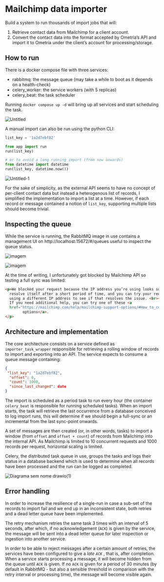 # Mailchimp data importer

Build a system to run thousands of import jobs that will:

1. Retrieve contact data from Mailchimp for a client account.
2. Convert the contact data into the format accepted by Ometria’s API and import it to Ometria under the client’s account for processing/storage.

## How to run

There is a docker compose file with three services:

- rabbitmq: the message queue (may take a while to boot as it depends on a health-check)
- celery_worker: the service workers (with 5 replicas)
- celery_beat: the task scheduler

Running `docker compose up -d` will bring up all services and start scheduling the task.

![Untitled](https://user-images.githubusercontent.com/12183954/224170447-894f94f9-6b83-403a-874b-eb7b9a7e39f0.png)

A manual import can also be run using the python CLI:

```python
list_key = '1a2d7ebf82'

from app import run
run(list_key)

# or to avoid a long running import (from now onwards)
from datetime import datetime
run(list_key, datetime.now())
```

![Untitled-1](https://user-images.githubusercontent.com/12183954/224170484-3abedba8-c3e9-47e4-8865-a397fb4b4e0b.png)

For the sake of simplicity, as the external API seems to have no concept of per-client contact data but instead a heterogenous list of records, I simplified the implementation to import a list at a time. However, if each record or message contained a notion of `list_key`, supporting multiple lists should become trivial.

## Inspecting the queue

While the service is running, the RabbitMQ image in use contains a management UI on http://localhost:15672/#/queues useful to inspect the queue status.

![imagem](https://user-images.githubusercontent.com/12183954/224170797-15b13dd9-67b1-47d9-8113-1ca7c079cc91.png)

![imagem](https://user-images.githubusercontent.com/12183954/224170857-cfe1e5ee-baf5-4d69-af00-fccd7ddf3083.png)

At the time of writing, I unfortunately got blocked by Mailchimp API so testing a full sync was limited:

```html
<p>We blocked your request because the IP address you’re using looks suspicious. This issue will usually 
  resolve itself after a short period of time, and you can try your request again. You can also try
  using a different IP address to see if that resolves the issue. <br><br>
  If you need additional help, you can try one of these <a
  href="https://mailchimp.com/help/mailchimp-support-options/#How_to_contact_technical_support">support
		options</a>.
</p>
```

## Architecture and implementation

The core architecture consists on a service defined as `importer_task_wrapper` responsible for retrieving a rolling window of records to import and exporting into an API. The service expects to consume a queue message containing:

```json
{
 "list_key": "1a2d7ebf82",
  "offset": 0,
  "count": 1000,
  "since_last_changed": date
}
```

The import is scheduled as a period task to run every hour (the container `celery_beat` is responsible for running scheduled tasks). When an import starts, the task will retrieve the last occurrence from a database conceived to log import runs, this will determine if we should begin a full-sync or an incremental from the last sync-point onwards.

A set of messages are then created (or, in other words, tasks) to import a window (from `offset` and `offset + count`) of records from Mailchimp into the internal API. As Mailchimp is limited to 10 concurrent requests and 1000 records per request, horizontal scaling is limited.

Celery, the distributed task queue in use, groups the tasks and logs their status in a database backend which is used to determine when all records have been processed and the run can be logged as completed.

![Diagrama sem nome drawio(1)](https://user-images.githubusercontent.com/12183954/224170294-36e894bd-7cdf-4e0f-82e4-9f97e1752209.png)

## Error handling

In order to increase the resilience of a single-run in case a sub-set of the records to import fail and we end up in an inconsistent state, both retries and a dead letter queue have been implemented.

The retry mechanism retries the same task 3 times with an interval of 5 seconds, after which, if no acknowledgement (`ACK`) is given by the service, the message will be sent into a dead letter queue for later inspection or ingestion into another service.

In order to be able to reject messages after a certain amount of retries, the services have been configured to give a *late `ACK`* , that is, after completion. When a service starts processing a message, it will become hidden from the queue until `ACK` is given. If no `ACK` is given for a period of 30 minutes (by default in RabbitMQ - but also a sensible threshold in comparison with the retry interval or processing time), the message will become visible again.
